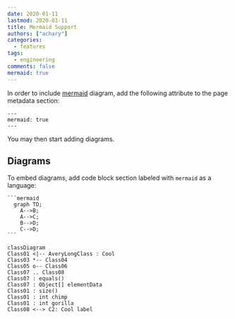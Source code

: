 ```yaml
---
date: 2020-01-11
lastmod: 2020-01-11
title: Mermaid Support
authors: ["achary"]
categories:
  - features
tags:
  - engineering
comments: false
mermaid: true
---
```


In order to include [mermaid] diagram, add the following attribute to the page metadata section:

```
---
mermaid: true
---
```
You may then start adding diagrams. 

## Diagrams
To embed diagrams, add code block section labeled with `mermaid` as a language:

````
```mermaid
  graph TD;
    A-->B;
    A-->C;
    B-->D;
    C-->D;
```
````
```mermaid
classDiagram
Class01 <|-- AveryLongClass : Cool
Class03 *-- Class04
Class05 o-- Class06
Class07 .. Class08
Class07 : equals()
Class07 : Object[] elementData
Class01 : size()
Class01 : int chimp
Class01 : int gorilla
Class08 <--> C2: Cool label
```


[mermaid]: https://mermaid-js.github.io/mermaid/#/
